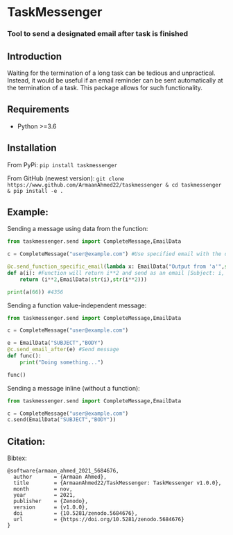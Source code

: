 # TaskMessenger

### Tool to send a designated email after task is finished

## Introduction

Waiting for the termination of a long task can be tedious and unpractical. Instead, it would be useful if an email reminder can be sent automatically at the termination of a task. This package allows for such functionality.

## Requirements
* Python >=3.6

## Installation
From PyPi: `pip install taskmessenger`

From GitHub (newest version): `git clone https://www.github.com/ArmaanAhmed22/taskmessenger & cd taskmessenger & pip install -e .`

## Example:
Sending a message using data from the function:
```python
from taskmessenger.send import CompleteMessage,EmailData

c = CompleteMessage("user@example.com") #Use specified email with the default optional arguments

@c.send_function_specific_email(lambda x: EmailData("Output from 'a'",str(x))) #Send email message based on the second element of the tuple
def a(i): #Function will return i**2 and send as an email [Subject: i, Body: i**2]
    return (i**2,EmailData(str(i),str(i**2))) 

print(a(66)) #4356
```
Sending a function value-independent message:
```python
from taskmessenger.send import CompleteMessage,EmailData

c = CompleteMessage("user@example.com")

e = EmailData("SUBJECT","BODY")
@c.send_email_after(e) #Send message
def func():
	print("Doing something...")

func()
```
Sending a message inline (without a function):
```python
from taskmessenger.send import CompleteMessage,EmailData

c = CompleteMessage("user@example.com")
c.send(EmailData("SUBJECT","BODY"))
```

## Citation:
Bibtex:
```
@software{armaan_ahmed_2021_5684676,
  author       = {Armaan Ahmed},
  title        = {ArmaanAhmed22/TaskMessenger: TaskMessenger v1.0.0},
  month        = nov,
  year         = 2021,
  publisher    = {Zenodo},
  version      = {v1.0.0},
  doi          = {10.5281/zenodo.5684676},
  url          = {https://doi.org/10.5281/zenodo.5684676}
}
```